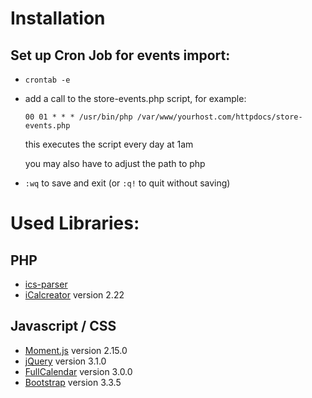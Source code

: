 # Installation
## Set up Cron Job for events import:
* `crontab -e`
* add a call to the store-events.php script, for example:

    `00 01 * * * /usr/bin/php /var/www/yourhost.com/httpdocs/store-events.php`
    
    this executes the script every day at 1am
    
    you may also have to adjust the path to php
    
* `:wq` to save and exit (or `:q!` to quit without saving)

# Used Libraries:
## PHP
* [ics-parser](https://github.com/MartinThoma/ics-parser/)
* [iCalcreator](http://kigkonsult.se/iCalcreator/) version 2.22

## Javascript / CSS
* [Moment.js](http://momentjs.com/) version 2.15.0
* [jQuery](https://jquery.com/) version 3.1.0
* [FullCalendar](http://fullcalendar.io) version 3.0.0
* [Bootstrap](http://getbootstrap.com/) version 3.3.5
